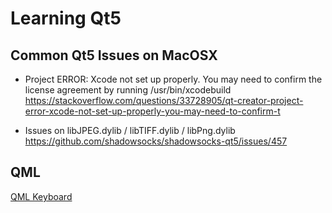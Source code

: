 # Learning Qt5

## Common Qt5 Issues on MacOSX
* Project ERROR: Xcode not set up properly. You may need to confirm the license agreement by running /usr/bin/xcodebuild
https://stackoverflow.com/questions/33728905/qt-creator-project-error-xcode-not-set-up-properly-you-may-need-to-confirm-t

* Issues on libJPEG.dylib / libTIFF.dylib / libPng.dylib
https://github.com/shadowsocks/shadowsocks-qt5/issues/457

## QML
[QML Keyboard](qt-virtual-keyboard/README.md)

